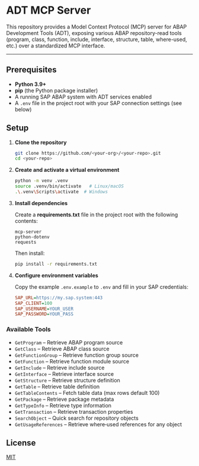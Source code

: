 # ADT MCP Server

This repository provides a Model Context Protocol (MCP) server for ABAP Development Tools (ADT), exposing various ABAP repository-read tools (program, class, function, include, interface, structure, table, where-used, etc.) over a standardized MCP interface.

---

## Prerequisites

* **Python 3.9+**
* **pip** (the Python package installer)
* A running SAP ABAP system with ADT services enabled
* A `.env` file in the project root with your SAP connection settings (see below)

## Setup

1. **Clone the repository**

   ```bash
   git clone https://github.com/<your-org>/<your-repo>.git
   cd <your-repo>
   ```

2. **Create and activate a virtual environment**

   ```bash
   python -m venv .venv
   source .venv/bin/activate   # Linux/macOS
   .\.venv\Scripts\activate  # Windows
   ```

3. **Install dependencies**

   Create a **requirements.txt** file in the project root with the following contents:

   ```text
   mcp-server
   python-dotenv
   requests
   ```

   Then install:

   ```bash
   pip install -r requirements.txt
   ```

4. **Configure environment variables**

   Copy the example `.env.example` to `.env` and fill in your SAP credentials:

   ```ini
   SAP_URL=https://my.sap.system:443
   SAP_CLIENT=100
   SAP_USERNAME=YOUR_USER
   SAP_PASSWORD=YOUR_PASS
   ```

### Available Tools

* `GetProgram` – Retrieve ABAP program source
* `GetClass` – Retrieve ABAP class source
* `GetFunctionGroup` – Retrieve function group source
* `GetFunction` – Retrieve function module source
* `GetInclude` – Retrieve include source
* `GetInterface` – Retrieve interface source
* `GetStructure` – Retrieve structure definition
* `GetTable` – Retrieve table definition
* `GetTableContents` – Fetch table data (max rows default 100)
* `GetPackage` – Retrieve package metadata
* `GetTypeInfo` – Retrieve type information
* `GetTransaction` – Retrieve transaction properties
* `SearchObject` – Quick search for repository objects
* `GetUsageReferences` – Retrieve where‑used references for any object

## License

[MIT](LICENSE)
